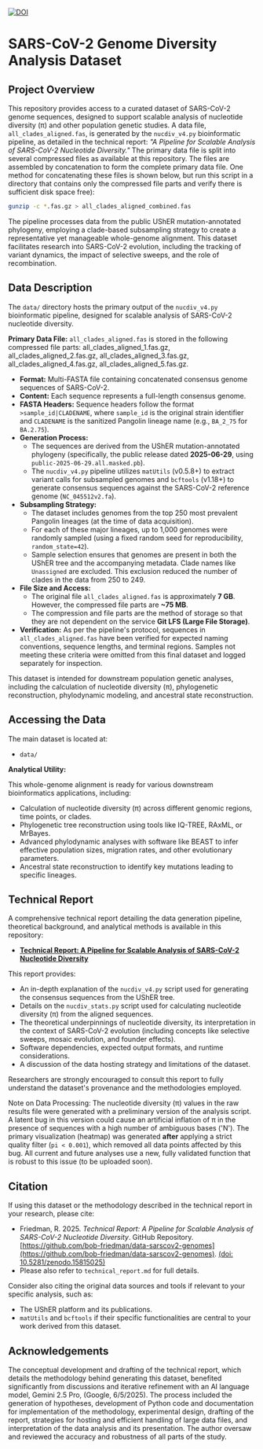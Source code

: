 [![DOI](https://zenodo.org/badge/1012788432.svg)](https://doi.org/10.5281/zenodo.15815024)
# SARS-CoV-2 Genome Diversity Analysis Dataset

## Project Overview

This repository provides access to a curated dataset of SARS-CoV-2 genome sequences, designed to support scalable analysis of nucleotide diversity (π) and other population genetic studies. A data file, `all_clades_aligned.fas`, is generated by the `nucdiv_v4.py` bioinformatic pipeline, as detailed in the technical report: *"A Pipeline for Scalable Analysis of SARS-CoV-2 Nucleotide Diversity."* The primary data file is split into several compressed files as available at this repository. The files are assembled by concatenation to form the complete primary data file. One method for concatenating these files is shown below, but run this script in a directory that contains only the compressed file parts and verify there is sufficient disk space free):
```bash
gunzip -c *.fas.gz > all_clades_aligned_combined.fas
```
The pipeline processes data from the public UShER mutation-annotated phylogeny, employing a clade-based subsampling strategy to create a representative yet manageable whole-genome alignment. This dataset facilitates research into SARS-CoV-2 evolution, including the tracking of variant dynamics, the impact of selective sweeps, and the role of recombination.

## Data Description

The `data/` directory hosts the primary output of the `nucdiv_v4.py` bioinformatic pipeline, designed for scalable analysis of SARS-CoV-2 nucleotide diversity.

**Primary Data File:** `all_clades_aligned.fas` is stored in the following compressed file parts: all_clades_aligned_1.fas.gz, all_clades_aligned_2.fas.gz, all_clades_aligned_3.fas.gz, all_clades_aligned_4.fas.gz, all_clades_aligned_5.fas.gz.

*   **Format:** Multi-FASTA file containing concatenated consensus genome sequences of SARS-CoV-2.
*   **Content:** Each sequence represents a full-length consensus genome.
*   **FASTA Headers:** Sequence headers follow the format `>sample_id|CLADENAME`, where `sample_id` is the original strain identifier and `CLADENAME` is the sanitized Pangolin lineage name (e.g., `BA_2_75` for `BA.2.75`).
*   **Generation Process:**
    *   The sequences are derived from the UShER mutation-annotated phylogeny (specifically, the public release dated **2025-06-29**, using `public-2025-06-29.all.masked.pb`).
    *   The `nucdiv_v4.py` pipeline utilizes `matUtils` (v0.5.8+) to extract variant calls for subsampled genomes and `bcftools` (v1.18+) to generate consensus sequences against the SARS-CoV-2 reference genome (`NC_045512v2.fa`).
*   **Subsampling Strategy:**
    *   The dataset includes genomes from the top 250 most prevalent Pangolin lineages (at the time of data acquisition).
    *   For each of these major lineages, up to 1,000 genomes were randomly sampled (using a fixed random seed for reproducibility, `random_state=42`).
    *   Sample selection ensures that genomes are present in both the UShER tree and the accompanying metadata. Clade names like `Unassigned` are excluded. This exclusion reduced the number of clades in the data from 250 to 249.
*   **File Size and Access:**
    *   The original file `all_clades_aligned.fas` is approximately **7 GB**. However, the compressed file parts are **~75 MB**.
    *   The compression and file parts are the method of storage so that they are not dependent on the service **Git LFS (Large File Storage)**.
*   **Verification:** As per the pipeline's protocol, sequences in `all_clades_aligned.fas` have been verified for expected naming conventions, sequence lengths, and terminal regions. Samples not meeting these criteria were omitted from this final dataset and logged separately for inspection.

This dataset is intended for downstream population genetic analyses, including the calculation of nucleotide diversity (π), phylogenetic reconstruction, phylodynamic modeling, and ancestral state reconstruction.

## Accessing the Data

The main dataset is located at:

*   `data/`

**Analytical Utility:**

This whole-genome alignment is ready for various downstream bioinformatics applications, including:

*   Calculation of nucleotide diversity (π) across different genomic regions, time points, or clades.
*   Phylogenetic tree reconstruction using tools like IQ-TREE, RAxML, or MrBayes.
*   Advanced phylodynamic analyses with software like BEAST to infer effective population sizes, migration rates, and other evolutionary parameters.
*   Ancestral state reconstruction to identify key mutations leading to specific lineages.

## Technical Report

A comprehensive technical report detailing the data generation pipeline, theoretical background, and analytical methods is available in this repository:

*   [**Technical Report: A Pipeline for Scalable Analysis of SARS-CoV-2 Nucleotide Diversity**](./technical_report.md)

This report provides:
*   An in-depth explanation of the `nucdiv_v4.py` script used for generating the consensus sequences from the UShER tree.
*   Details on the `nucdiv_stats.py` script used for calculating nucleotide diversity (π) from the aligned sequences.
*   The theoretical underpinnings of nucleotide diversity, its interpretation in the context of SARS-CoV-2 evolution (including concepts like selective sweeps, mosaic evolution, and founder effects).
*   Software dependencies, expected output formats, and runtime considerations.
*   A discussion of the data hosting strategy and limitations of the dataset.

Researchers are strongly encouraged to consult this report to fully understand the dataset's provenance and the methodologies employed.

Note on Data Processing: The nucleotide diversity (π) values in the raw results file were generated with a preliminary version of the analysis script. A latent bug in this version could cause an artificial inflation of π in the presence of sequences with a high number of ambiguous bases ('N'). The primary visualization (heatmap) was generated **after** applying a strict quality filter (`pi < 0.001`), which removed all data points affected by this bug. All current and future analyses use a new, fully validated function that is robust to this issue (to be uploaded soon).

## Citation

If using this dataset or the methodology described in the technical report in your research, please cite:

*   Friedman, R. 2025. *Technical Report: A Pipeline for Scalable Analysis of SARS-CoV-2 Nucleotide Diversity*. GitHub Repository. [https://github.com/bob-friedman/data-sarscov2-genomes](https://github.com/bob-friedman/data-sarscov2-genomes). [(doi: 10.5281/zenodo.15815025)](https://doi.org/10.5281/zenodo.15815025)
*   Please also refer to `technical_report.md` for full details.

Consider also citing the original data sources and tools if relevant to your specific analysis, such as:
*   The UShER platform and its publications.
*   `matUtils` and `bcftools` if their specific functionalities are central to your work derived from this dataset.

## Acknowledgements

The conceptual development and drafting of the technical report, which details the methodology behind generating this dataset, benefited significantly from discussions and iterative refinement with an AI language model, Gemini 2.5 Pro, (Google, 6/5/2025). The process included the generation of hypotheses, development of Python code and documentation for implementation of the methodology, experimental design, drafting of the report, strategies for hosting and efficient handling of large data files, and interpretation of the data analysis and its presentation. The author oversaw and reviewed the accuracy and robustness of all parts of the study.
